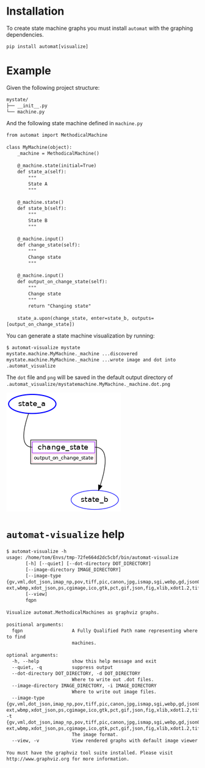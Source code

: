 # Installation

To create state machine graphs you must install `automat` with the graphing dependencies.

```
pip install automat[visualize]
```

# Example

Given the following project structure:

```
mystate/
├── __init__.py
└── machine.py
```

And the following state machine defined in `machine.py`

```
from automat import MethodicalMachine

class MyMachine(object):
    _machine = MethodicalMachine()

    @_machine.state(initial=True)
    def state_a(self):
        """
        State A
        """

    @_machine.state()
    def state_b(self):
        """
        State B
        """

    @_machine.input()
    def change_state(self):
        """
        Change state
        """

    @_machine.input()
    def output_on_change_state(self):
        """
        Change state
        """
        return "Changing state"

    state_a.upon(change_state, enter=state_b, outputs=[output_on_change_state])
```

You can generate a state machine visualization by running:

```
$ automat-visualize mystate
mystate.machine.MyMachine._machine ...discovered
mystate.machine.MyMachine._machine ...wrote image and dot into .automat_visualize
```


The `dot` file and `png` will be saved in the default output directory of `.automat_visualize/mystatemachine.MyMachine._machine.dot.png`

![mystatemachine](images/mystate.machine.MyMachine._machine.dot.png)


# `automat-visualize` help

```
$ automat-visualize -h
usage: /home/tom/Envs/tmp-72fe664d2dc5cbf/bin/automat-visualize
       [-h] [--quiet] [--dot-directory DOT_DIRECTORY]
       [--image-directory IMAGE_DIRECTORY]
       [--image-type {gv,vml,dot_json,imap_np,pov,tiff,pic,canon,jpg,ismap,sgi,webp,gd,json0,ps2,cmapx_np,plain-ext,wbmp,xdot_json,ps,cgimage,ico,gtk,pct,gif,json,fig,xlib,xdot1.2,tif,tk,xdot1.4,svgz,gd2,jpe,psd,xdot,bmp,jpeg,x11,cmapx,jp2,imap,png,tga,pict,plain,eps,vmlz,cmap,exr,svg,pdf,vrml,dot}]
       [--view]
       fqpn

Visualize automat.MethodicalMachines as graphviz graphs.

positional arguments:
  fqpn                  A Fully Qualified Path name representing where to find
                        machines.

optional arguments:
  -h, --help            show this help message and exit
  --quiet, -q           suppress output
  --dot-directory DOT_DIRECTORY, -d DOT_DIRECTORY
                        Where to write out .dot files.
  --image-directory IMAGE_DIRECTORY, -i IMAGE_DIRECTORY
                        Where to write out image files.
  --image-type {gv,vml,dot_json,imap_np,pov,tiff,pic,canon,jpg,ismap,sgi,webp,gd,json0,ps2,cmapx_np,plain-ext,wbmp,xdot_json,ps,cgimage,ico,gtk,pct,gif,json,fig,xlib,xdot1.2,tif,tk,xdot1.4,svgz,gd2,jpe,psd,xdot,bmp,jpeg,x11,cmapx,jp2,imap,png,tga,pict,plain,eps,vmlz,cmap,exr,svg,pdf,vrml,dot}, -t {gv,vml,dot_json,imap_np,pov,tiff,pic,canon,jpg,ismap,sgi,webp,gd,json0,ps2,cmapx_np,plain-ext,wbmp,xdot_json,ps,cgimage,ico,gtk,pct,gif,json,fig,xlib,xdot1.2,tif,tk,xdot1.4,svgz,gd2,jpe,psd,xdot,bmp,jpeg,x11,cmapx,jp2,imap,png,tga,pict,plain,eps,vmlz,cmap,exr,svg,pdf,vrml,dot}
                        The image format.
  --view, -v            View rendered graphs with default image viewer

You must have the graphviz tool suite installed. Please visit
http://www.graphviz.org for more information.

```
